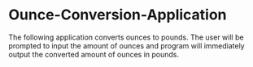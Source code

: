 # Ounce-Conversion-Application
The following application converts ounces to pounds. The user will be prompted to input the amount of ounces and program will immediately output the converted amount of ounces in pounds. 
